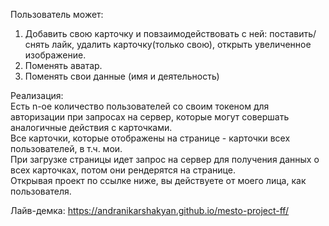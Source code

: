 Пользователь может:
1. Добавить свою карточку и повзаимодействовать с ней: поставить/снять лайк, удалить карточку(только свою), открыть увеличенное изображение.
2. Поменять аватар.
3. Поменять свои данные (имя и деятельность)

Реализация:<br>
Есть n-ое количество пользователей со своим токеном для авторизации при запросах на сервер, которые могут совершать аналогичные действия с карточками. <br>
Все карточки, которые отображены на странице - карточки всех пользователей, в т.ч. мои.<br>
При загрузке страницы идет запрос на сервер для получения данных о всех карточках, потом они рендерятся на странице.<br>
Открывая проект по ссылке ниже, вы действуете от моего лица, как пользователя.


Лайв-демка: https://andranikarshakyan.github.io/mesto-project-ff/
